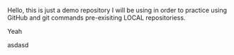Hello, this is just a demo repository I will be using in order to practice using GitHub and git commands pre-exisiting LOCAL repositoriess.

Yeah


asdasd